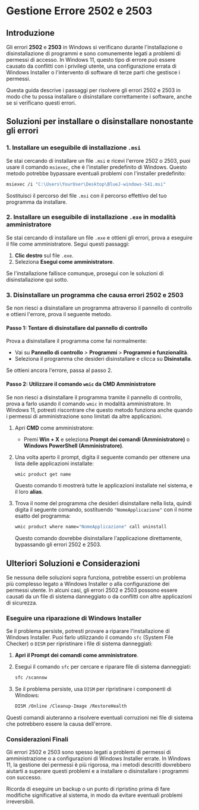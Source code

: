 # Gestione Errore 2502 e 2503

## Introduzione

Gli errori **2502** e **2503** in Windows si verificano durante l'installazione o disinstallazione di programmi e 
sono comunemente legati a problemi di permessi di accesso. In Windows 11, questo tipo di errore può essere causato da conflitti 
con i privilegi utente, una configurazione errata di Windows Installer o l'intervento di software di terze parti che gestisce i permessi.

Questa guida descrive i passaggi per risolvere gli errori 2502 e 2503 in modo che tu possa installare o disinstallare correttamente 
i software, anche se si verificano questi errori.

## Soluzioni per installare o disinstallare nonostante gli errori

### 1. Installare un eseguibile di installazione `.msi`

Se stai cercando di installare un file `.msi` e ricevi l'errore 2502 o 2503, puoi usare il comando `msiexec`, che è l'installer predefinito di Windows. 
Questo metodo potrebbe bypassare eventuali problemi con l'installer predefinito:

```bash
msiexec /i "C:\Users\YourUser\Desktop\BlueJ-windows-541.msi"
```

Sostituisci il percorso del file `.msi` con il percorso effettivo del tuo programma da installare.

### 2. Installare un eseguibile di installazione `.exe` in modalità amministratore

Se stai cercando di installare un file `.exe` e ottieni gli errori, prova a eseguire il file come amministratore. Segui questi passaggi:

1. **Clic destro** sul file `.exe`.
2. Seleziona **Esegui come amministratore**.

Se l'installazione fallisce comunque, prosegui con le soluzioni di disinstallazione qui sotto.

### 3. Disinstallare un programma che causa errori 2502 e 2503

Se non riesci a disinstallare un programma attraverso il pannello di controllo e ottieni l'errore, prova il seguente metodo.

#### Passo 1: Tentare di disinstallare dal pannello di controllo

Prova a disinstallare il programma come fai normalmente:

- Vai su **Pannello di controllo** > **Programmi** > **Programmi e funzionalità**.
- Seleziona il programma che desideri disinstallare e clicca su **Disinstalla**.

Se ottieni ancora l'errore, passa al passo 2.

#### Passo 2: Utilizzare il comando `wmic` da CMD Amministratore

Se non riesci a disinstallare il programma tramite il pannello di controllo, prova a farlo usando il comando `wmic` in modalità amministratore. 
In Windows 11, potresti riscontrare che questo metodo funziona anche quando i permessi di amministrazione sono limitati da altre applicazioni.

1. Apri **CMD** come amministratore:
   - Premi **Win + X** e seleziona **Prompt dei comandi (Amministratore)** o **Windows PowerShell (Amministratore)**.
2. Una volta aperto il prompt, digita il seguente comando per ottenere una lista delle applicazioni installate:

   ```bash
   wmic product get name
   ```

   Questo comando ti mostrerà tutte le applicazioni installate nel sistema, e il loro **alias**.

3. Trova il nome del programma che desideri disinstallare nella lista, quindi digita il seguente comando, sostituendo `"NomeApplicazione"` 
con il nome esatto del programma:

   ```bash
   wmic product where name="NomeApplicazione" call uninstall
   ```

   Questo comando dovrebbe disinstallare l'applicazione direttamente, bypassando gli errori 2502 e 2503.

## Ulteriori Soluzioni e Considerazioni

Se nessuna delle soluzioni sopra funziona, potrebbe esserci un problema più complesso legato a Windows Installer o alla configurazione dei permessi utente. 
In alcuni casi, gli errori 2502 e 2503 possono essere causati da un file di sistema danneggiato o da conflitti con altre applicazioni di sicurezza.

### Eseguire una riparazione di Windows Installer

Se il problema persiste, potresti provare a riparare l'installazione di Windows Installer. Puoi farlo utilizzando il comando `sfc` (System File Checker) o `DISM` 
per ripristinare i file di sistema danneggiati:

1. **Apri il Prompt dei comandi come amministratore**.
2. Esegui il comando `sfc` per cercare e riparare file di sistema danneggiati:

   ```bash
   sfc /scannow
   ```

3. Se il problema persiste, usa `DISM` per ripristinare i componenti di Windows:

   ```bash
   DISM /Online /Cleanup-Image /RestoreHealth
   ```

Questi comandi aiuteranno a risolvere eventuali corruzioni nei file di sistema che potrebbero essere la causa dell'errore.

### Considerazioni Finali

Gli errori 2502 e 2503 sono spesso legati a problemi di permessi di amministrazione o a configurazioni di Windows Installer errate. 
In Windows 11, la gestione dei permessi è più rigorosa, ma i metodi descritti dovrebbero aiutarti a superare questi problemi e a installare 
o disinstallare i programmi con successo.

Ricorda di eseguire un backup o un punto di ripristino prima di fare modifiche significative al sistema, in modo da evitare eventuali problemi irreversibili.
